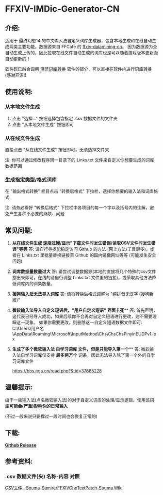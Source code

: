 # FFXIV-IMDic-Generator-CN

## **介绍:**

适用于 最终幻想14 的中文输入法自定义词库生成器，包含本地生成和在线自动生成两类主要功能，数据源来自 FFCafe 的 [ffxiv-datamining-cn](https://github.com/thewakingsands/ffxiv-datamining-cn)。
因为数据源为全自动生成上传的，因此拉取在线文件自动生成的词库也是可以随着游戏版本更新而自动更新的！

软件现已融合调用 [深蓝词库转换](https://github.com/studyzy/imewlconverter) 软件的部分，可以直接在软件内进行词库转换 (感谢开源!)



## **使用说明:**

### **从本地文件生成**

1. 点击 "选择..." 按钮选择包含指定 .csv 数据文件的文件夹
2. 点击 "从本地文件生成" 按钮即可

### **从在线文件生成**

直接点击 "从在线文件生成" 按钮即可，无须选择文件夹

注: 你可以通过修改程序同一目录下的 Links.txt 文件来自定义你想要生成的词库数据范围

### **生成指定类型/格式词库**

在 "输出格式转换" 栏目点击 "转换后格式" 下拉栏，选择你想要的输入法和词库格式

注: 请务必看好 "转换后格式" 下拉栏中各项目的每一个字以及括号内的注解，避免产生各种不必要的麻烦、问题



## **常见问题:**

1. **从在线文件生成 速度过慢/显示"下载文件时发生错误/读取CSV文件时发生错误"等等**
    答: 请自行寻找能稳定访问 Github 的方法 (网上方法/工具很多)，或者在 Links.txt 里批量替换链接至 Github 的国内镜像网址等等 (可能发生安全问题)
2. **词库数据量数量过大**
    答: 请尝试调整数据源(本地的直接将几个特殊的csv文件挪出来即可，在线的请自行调整 Links.txt 文件里的链接)，或采取其他方法降低词库内的词条数量。
3. **搜狗输入法无法导入词库**
    答: 请将转换后格式调整为 "纯拼音无汉字 (搜狗新版)"
4. **微软输入法导入自定义短语后，"用户自定义短语" 界面卡死****
    答: 首先声明，这代表已经导入成功，如果后续你不会再对自定义短语进行更改，则不需要理睬这一现象。
    如果你需要更改，则删除这一自定义短语数据文件即可:
    C:\Users\用户名\AppData\Roaming\Microsoft\InputMethod\Chs\ChsChsPinyinEUDPv1.lex
5. **生成了多个微软输入法 自学习词库 文件，但是只能导入第一个****
    答: 微软输入法自学习词库仅支持 **最多两万个** 词条，因此无法导入除了第一个外的自学习词库文件

    https://bbs.nga.cn/read.php?&tid=37885228



## **温馨提示:**

由于一些输入法(点名微软输入法)的对于自定义词库的处理/显示逻辑，使用该词库**可能会(严重)影响你的日常输入** 

(不过一般来说只要撑过一段时间也会恢复正常的)



## **下载:**

**[Github Release](https://github.com/AtmoOmen/FFXIV-IMDic-Generator-CN/releases)**



## **参考资料:**

### **.csv 数据文件(夹) 名称-内容 对照**

[CSV文件 · Souma-Sumire/FFXIVChnTextPatch-Souma Wiki](https://github.com/Souma-Sumire/FFXIVChnTextPatch-Souma/wiki/CSV文件)

